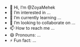 - 👋 Hi, I’m @ZoyaMehek
- 👀 I’m interested in ...
- 🌱 I’m currently learning ...
- 💞️ I’m looking to collaborate on ...
- 📫 How to reach me ...
- 😄 Pronouns: ...
- ⚡ Fun fact: ...

<!---
ZoyaMehek/ZoyaMehek is a ✨ special ✨ repository because its `README.md` (this file) appears on your GitHub profile.
You can click the Preview link to take a look at your changes.
--->
